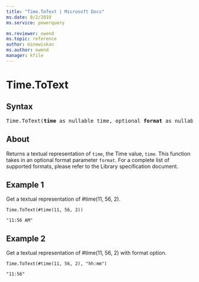 ```yaml
---
title: "Time.ToText | Microsoft Docs"
ms.date: 8/2/2019
ms.service: powerquery

ms.reviewer: owend
ms.topic: reference
author: minewiskan
ms.author: owend
manager: kfile
---
```

# Time.ToText

## Syntax

<pre>
Time.ToText(<b>time</b> as nullable time, optional <b>format</b> as nullable text, optional <b>culture</b> as nullable text) as nullable text
</pre>

## About
Returns a textual representation of `time`, the Time value, `time`. This function takes in an optional format parameter `format`. For a complete list of supported formats, please refer to the Library specification document.

## Example 1
Get a textual representation of #time(11, 56, 2).

```powerquery-m
Time.ToText(#time(11, 56, 2))
``` 

`
"11:56 AM"
` 

## Example 2
Get a textual representation of #time(11, 56, 2) with format option.

```powerquery-m
Time.ToText(#time(11, 56, 2), "hh:mm")
``` 

`
"11:56"
`
